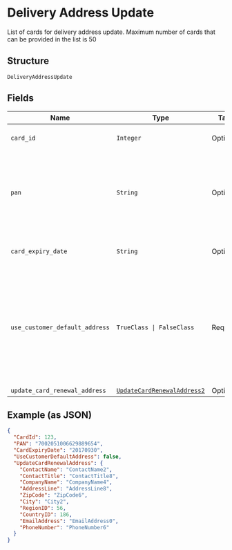 
# Delivery Address Update

List of cards for delivery address update. Maximum number of cards that can be provided in the list is 50

## Structure

`DeliveryAddressUpdate`

## Fields

| Name | Type | Tags | Description |
|  --- | --- | --- | --- |
| `card_id` | `Integer` | Optional | Card Id of the card.<br>Optional if  PAN is passed, else Mandatory. |
| `pan` | `String` | Optional | PAN of the card.<br>Optional if CardId is passed, else Mandatory.<br><br>Note: -<br>PAN & ExpiryDate parameters will be considered only if CardId & PANID are not provided. |
| `card_expiry_date` | `String` | Optional | Expiry date of the card.<br>Mandatory if PAN is passed, else optional.<br>Format: yyyyMMdd |
| `use_customer_default_address` | `TrueClass \| FalseClass` | Required | Whether to use the default delivery address configured at customer (or card group) level as the delivery address for this card.<br>Mandatory<br>Note: If value is false then ‘UpdateCardRenewalAddress’ is mandatory. If value set to ‘True’ then<br>‘UpdateCardRenewalAddress’ may be null/empty. It will be ignored if provided. |
| `update_card_renewal_address` | [`UpdateCardRenewalAddress2`](../../doc/models/update-card-renewal-address-2.md) | Optional | - |

## Example (as JSON)

```json
{
  "CardId": 123,
  "PAN": "7002051006629889654",
  "CardExpiryDate": "20170930",
  "UseCustomerDefaultAddress": false,
  "UpdateCardRenewalAddress": {
    "ContactName": "ContactName2",
    "ContactTitle": "ContactTitle8",
    "CompanyName": "CompanyName4",
    "AddressLine": "AddressLine8",
    "ZipCode": "ZipCode6",
    "City": "City2",
    "RegionID": 56,
    "CountryID": 186,
    "EmailAddress": "EmailAddress0",
    "PhoneNumber": "PhoneNumber6"
  }
}
```

